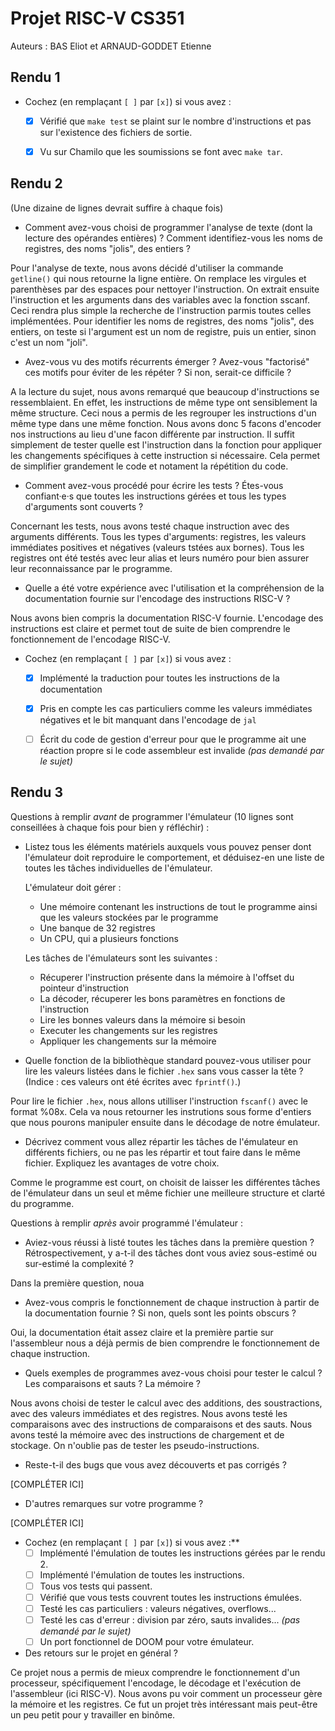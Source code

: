 # Projet RISC-V CS351

Auteurs : BAS Eliot et ARNAUD-GODDET Etienne

## Rendu 1

* Cochez (en remplaçant `[ ]` par `[x]`) si vous avez :
  - [x] Vérifié que `make test` se plaint sur le nombre d'instructions et pas
      sur l'existence des fichiers de sortie.
  - [x] Vu sur Chamilo que les soumissions se font avec `make tar`.


## Rendu 2

(Une dizaine de lignes devrait suffire à chaque fois)

* Comment avez-vous choisi de programmer l'analyse de texte (dont la lecture
des opérandes entières) ? Comment identifiez-vous les noms de registres, des noms "jolis", des entiers ?

Pour l'analyse de texte, nous avons décidé d'utiliser la commande `getline()` qui nous retourne la ligne entière. On remplace les virgules et parenthèses par des espaces pour nettoyer l'instruction. On extrait ensuite l'instruction et les arguments dans des variables avec la fonction sscanf. Ceci rendra plus simple la recherche de l'instruction parmis toutes celles implémentées. Pour identifier les noms de registres, des noms "jolis", des entiers, on teste si l'argument est un nom de registre, puis un entier, sinon c'est un nom "joli".


* Avez-vous vu des motifs récurrents émerger ? Avez-vous "factorisé" ces motifs
pour éviter de les répéter ? Si non, serait-ce difficile ?

A la lecture du sujet, nous avons remarqué que beaucoup d'instructions se ressemblaient. En effet, les instructions de même type ont sensiblement la même structure. Ceci nous a permis de les regrouper les instructions d'un même type dans une même fonction. Nous avons donc 5 facons d'encoder nos instructions au lieu d'une facon différente par instruction. Il suffit simplement de tester quelle est l'instruction dans la fonction pour appliquer les changements spécifiques à cette instruction si nécessaire. Cela permet de simplifier grandement le code et notament la répétition du code.

* Comment avez-vous procédé pour écrire les tests ? Étes-vous confiant·e·s que
toutes les instructions gérées et tous les types d'arguments sont couverts ?

Concernant les tests, nous avons testé chaque instruction avec des arguments différents. Tous les types d'arguments: registres, les valeurs immédiates positives et négatives (valeurs tstées aux bornes). Tous les registres ont été testés avec leur alias et leurs numéro pour bien assurer leur reconnaissance par le programme.

* Quelle a été votre expérience avec l'utilisation et la compréhension de la
documentation fournie sur l'encodage des instructions RISC-V ?

Nous avons bien compris la documentation RISC-V fournie. L'encodage des instructions est claire et permet tout de suite de bien comprendre le fonctionnement de l'encodage RISC-V.

* Cochez (en remplaçant `[ ]` par `[x]`) si vous avez :
  - [x] Implémenté la traduction pour toutes les instructions de la documentation
  - [x] Pris en compte les cas particuliers comme les valeurs immédiates négatives et le bit manquant dans l'encodage de `jal`
  - [ ] Écrit du code de gestion d'erreur pour que le programme ait une réaction propre si le code assembleur est invalide _(pas demandé par le sujet)_


## Rendu 3

Questions à remplir _avant_ de programmer l'émulateur (10 lignes sont conseillées à chaque fois pour bien y réfléchir) :

* Listez tous les éléments matériels auxquels vous pouvez penser dont l'émulateur doit reproduire le comportement, et déduisez-en une liste de toutes les tâches individuelles de l'émulateur.


  L'émulateur doit gérer :

  - Une mémoire contenant les instructions de tout le programme ainsi que les valeurs stockées par le programme
  - Une banque de 32 registres
  - Un CPU, qui a plusieurs fonctions
  
  Les tâches de l'émulateurs sont les suivantes :
    - Récuperer l'instruction présente dans la mémoire à l'offset du pointeur d'instruction
    - La décoder, récuperer les bons paramètres en fonctions de l'instruction
    - Lire les bonnes valeurs dans la mémoire si besoin
    - Executer les changements sur les registres
    - Appliquer les changements sur la mémoire
  

* Quelle fonction de la bibliothèque standard pouvez-vous utiliser pour lire les valeurs listées dans le fichier `.hex` sans vous casser la tête ? (Indice : ces valeurs ont été écrites avec `fprintf()`.)

Pour lire le fichier `.hex`, nous allons utilliser l'instruction `fscanf()` avec le format %08x. Cela va nous retourner les instrutions sous forme d'entiers que nous pourons manipuler ensuite dans le décodage de notre émulateur.

* Décrivez comment vous allez répartir les tâches de l'émulateur en différents fichiers, ou ne pas les répartir et tout faire dans le même fichier. Expliquez les avantages de votre choix.

Comme le programme est court, on choisit de laisser les différentes tâches de l'émulateur dans un seul et même fichier une meilleure structure et clarté du programme.

Questions à remplir _après_ avoir programmé l'émulateur :

* Aviez-vous réussi à listé toutes les tâches dans la première question ? Rétrospectivement, y a-t-il des tâches dont vous aviez sous-estimé ou sur-estimé la complexité ?

Dans la première question, noua

* Avez-vous compris le fonctionnement de chaque instruction à partir de la
documentation fournie ? Si non, quels sont les points obscurs ?

Oui, la documentation était assez claire et la première partie sur l'assembleur nous a déjà permis de bien comprendre le fonctionnement de chaque instruction.

* Quels exemples de programmes avez-vous choisi pour tester le calcul ? Les
comparaisons et sauts ? La mémoire ?

Nous avons choisi de tester le calcul avec des additions, des soustractions, avec des valeurs immédiates et des registres. Nous avons testé les comparaisons avec des instructions de comparaisons et des sauts. Nous avons testé la mémoire avec des instructions de chargement et de stockage. On n'oublie pas de tester les pseudo-instructions.

* Reste-t-il des bugs que vous avez découverts et pas corrigés ?

[COMPLÉTER ICI]

* D'autres remarques sur votre programme ?

[COMPLÉTER ICI]

* Cochez (en remplaçant `[ ]` par `[x]`) si vous avez :**
  - [ ] Implémenté l'émulation de toutes les instructions gérées par le rendu 2.
  - [ ] Implémenté l'émulation de toutes les instructions.
  - [ ] Tous vos tests qui passent.
  - [ ] Vérifié que vous tests couvrent toutes les instructions émulées.
  - [ ] Testé les cas particuliers : valeurs négatives, overflows...
  - [ ] Testé les cas d'erreur : division par zéro, sauts invalides... _(pas demandé par le sujet)_
  - [ ] Un port fonctionnel de DOOM pour votre émulateur.

* Des retours sur le projet en général ?

Ce projet nous a permis de mieux comprendre le fonctionnement d'un processeur, spécifiquement l'encodage, le décodage et l'exécution de l'assembleur (ici RISC-V). Nous avons pu voir comment un processeur gère la mémoire et les registres.
Ce fut un projet très intéressant mais peut-être un peu petit pour y travailler en binôme.